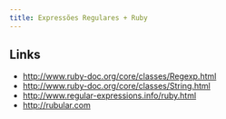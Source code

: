 ```yaml
---
title: Expressões Regulares + Ruby
---
```


## Links

* http://www.ruby-doc.org/core/classes/Regexp.html
* http://www.ruby-doc.org/core/classes/String.html
* http://www.regular-expressions.info/ruby.html
* http://rubular.com

